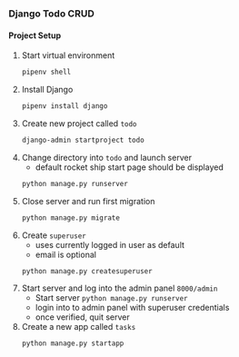 ### Django Todo CRUD 

#### Project Setup
1) Start virtual environment 
    ~~~ bash 
    pipenv shell
    ~~~
2) Install Django  
    ~~~ bash
    pipenv install django
    ~~~    
3) Create new project called `todo`
    ~~~ bash
    django-admin startproject todo
    ~~~    
4) Change directory into `todo` and launch server
    - default rocket ship start page should be displayed
    ~~~ bash
    python manage.py runserver
    ~~~    
5) Close server and run first migration
    ~~~ bash
    python manage.py migrate
    ~~~    
6) Create `superuser`
    - uses currently logged in user as default
    - email is optional
    ~~~ bash
    python manage.py createsuperuser
    ~~~ 
 7) Start server and log into the admin panel `8000/admin` 
    - Start server `python manage.py runserver`  
    - login into to admin panel with superuser credentials
    - once verified, quit server
8) Create a new app called `tasks`
    ~~~ bash
    python manage.py startapp
    ~~~        